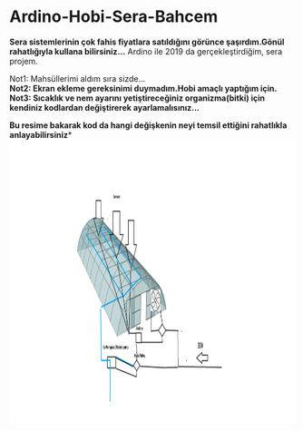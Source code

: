 # Ardino-Hobi-Sera-Bahcem

**Sera sistemlerinin çok fahis fiyatlara satıldığını görünce şaşırdım.Gönül rahatlığıyla kullana bilirsiniz...**
Ardino ile 2019 da gerçekleştirdiğim, sera projem.  

Not1: Mahsüllerimi aldım sıra sizde...
<br>
**Not2: Ekran ekleme gereksinimi duymadım.Hobi amaçlı yaptığım için.** 
<br>
**Not3: Sıcaklık ve nem ayarını yetiştireceğiniz organizma(bitki) için kendiniz kodlardan değiştirerek ayarlamalısınız...**


**Bu resime bakarak kod da hangi değişkenin neyi temsil ettiğini rahatlıkla anlayabilirsiniz***
<img align="left" width="900" height="500" src="https://github.com/Karaca12/Ardino-Hobi-Sera-Bahcem/blob/main/Sanateserim.png">



